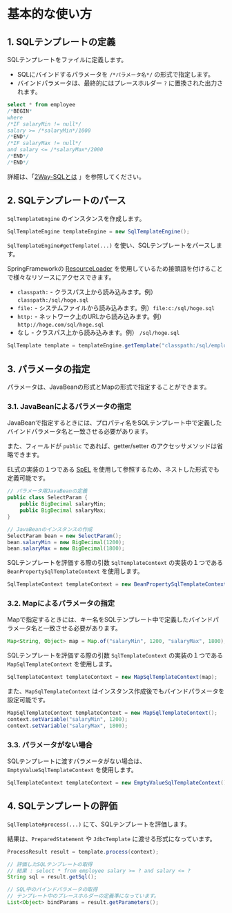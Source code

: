 # 基本的な使い方

## 1. SQLテンプレートの定義

SQLテンプレートをファイルに定義します。

- SQLにバインドするパラメータを ``/*パラメータ名*/`` の形式で指定します。
- バインドパラメータは、最終的にはプレースホルダー ``?`` に置換された出力されます。

```sql
select * from employee
/*BEGIN*
where
/*IF salaryMin != null*/
salary >= /*salaryMin*/1000
/*END*/
/*IF salaryMax != null*/
and salary <= /*salaryMax*/2000
/*END*/
/*END*/
```

詳細は、「[2Way-SQLとは](2waysql.html) 」を参照してください。


## 2. SQLテンプレートのパース

``SqlTemplateEngine`` のインスタンスを作成します。

```java
SqlTemplateEngine templateEngine = new SqlTemplateEngine();

```

``SqlTemplateEngine#getTemplate(...)`` を使い、SQLテンプレートをパースします。

SpringFrameworkの [ResourceLoader](https://docs.spring.io/spring/docs/5.1.x/spring-framework-reference/core.html#resources-resourceloader) を使用しているため接頭語を付けることで様々なリソースにアクセスできます。

- ``classpath:`` - クラスパス上から読み込みます。例） ``classpath:/sql/hoge.sql``
- ``file:`` - システムファイルから読み込みます。例）``file:c:/sql/hoge.sql``
- ``http:`` - ネットワーク上のURLから読み込みます。例）``http://hoge.com/sql/hoge.sql``
- なし - クラスパス上から読み込みます。例） ``/sql/hoge.sql``

```java
SqlTemplate template = templateEngine.getTemplate("classpath:/sql/employee_select.sql");
```

## 3. パラメータの指定

パラメータは、JavaBeanの形式とMapの形式で指定することができます。

### 3.1. JavaBeanによるパラメータの指定

JavaBeanで指定するときには、プロパティ名をSQLテンプレート中で定義したバインドパラメータ名と一致させる必要があります。

また、フィールドが ``public`` であれば、getter/setter のアクセッサメソッドは省略できます。

EL式の実装の１つである [SpEL](https://docs.spring.io/spring/docs/5.1.x/spring-framework-reference/core.html#expressions) を使用して参照するため、ネストした形式でも定義可能です。

```java
// パラメータ用JavaBeanの定義
public class SelectParam {
    public BigDecimal salaryMin;
    public BigDecimal salaryMax;
}

// JavaBeanのインスタンスの作成
SelectParam bean = new SelectParam();
bean.salaryMin = new BigDecimal(1200);
bean.salaryMax = new BigDecimal(1800);
```

SQLテンプレートを評価する際の引数 ``SqlTemplateContext`` の実装の１つである ``BeanPropertySqlTemplateContext`` を使用します。
```java
SqlTemplateContext templateContext = new BeanPropertySqlTemplateContext(bean);
```

### 3.2. Mapによるパラメータの指定

Mapで指定するときには、キー名をSQLテンプレート中で定義したバインドパラメータ名と一致させる必要があります。

```java
Map<String, Object> map = Map.of("salaryMin", 1200, "salaryMax", 1800);
```

SQLテンプレートを評価する際の引数 ``SqlTemplateContext`` の実装の１つである ``MapSqlTemplateContext`` を使用します。
```java
SqlTemplateContext templateContext = new MapSqlTemplateContext(map);
```

また、``MapSqlTemplateContext`` はインスタンス作成後でもバインドパラメータを設定可能です。

```java
MapSqlTemplateContext templateContext = new MapSqlTemplateContext();
context.setVariable("salaryMin", 1200);
context.setVariable("salaryMax", 1800);
```

### 3.3. パラメータがない場合

SQLテンプレートに渡すパラメータがない場合は、 ``EmptyValueSqlTemplateContext`` を使用します。

```java
SqlTemplateContext templateContext = new EmptyValueSqlTemplateContext();
```

## 4. SQLテンプレートの評価

``SqlTemplate#process(...)`` にて、SQLテンプレートを評価します。

結果は、``PreparedStatement`` や ``JdbcTemplate`` に渡せる形式になっています。

```java
ProcessResult result = template.process(context);

// 評価したSQLテンプレートの取得
// 結果 : select * from employee salary >= ? and salary <= ?
String sql = result.getSql();

// SQL中のバインドパラメータの取得
// テンプレート中のプレースホルダーの定義準になっています。
List<Object> bindParams = result.getParameters();
```
